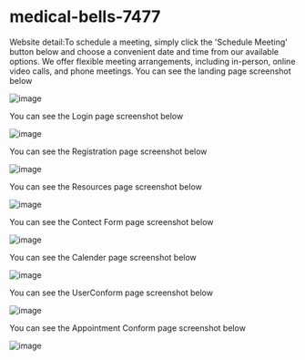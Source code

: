 # medical-bells-7477
Website detail:To schedule a meeting, simply click the 'Schedule Meeting' button below and choose a convenient date and time from our available options. We offer flexible meeting arrangements, including in-person, online video calls, and phone meetings.
You can see the landing page screenshot below

![image](https://github.com/raxitamathukiya/medical-bells-7477/assets/36467733/49afaa78-8de4-4ab4-8728-f25cab36d0ce)

You can see the Login page screenshot below

![image](https://github.com/raxitamathukiya/medical-bells-7477/assets/36467733/de658919-a5f5-4638-b0c9-6044f668f991)

You can see the Registration page screenshot below

![image](https://github.com/raxitamathukiya/medical-bells-7477/assets/36467733/0350c00c-2181-4ce3-9110-0d6e1c729e7a)

You can see the Resources page screenshot below

![image](https://github.com/raxitamathukiya/medical-bells-7477/assets/36467733/44bf673b-461f-4519-aee9-ab58232e1ff0)

You can see the Contect Form page screenshot below

![image](https://github.com/raxitamathukiya/medical-bells-7477/assets/36467733/03501a05-6ba7-4905-aef6-fe532f160fb2)

You can see the Calender page screenshot below

![image](https://github.com/raxitamathukiya/medical-bells-7477/assets/36467733/e2ce6ca1-50f4-400b-9ba4-acc71c17edf8)

You can see the UserConform page screenshot below

![image](https://github.com/raxitamathukiya/medical-bells-7477/assets/36467733/16dbc63c-b60f-4219-9580-775be28498c7)

You can see the Appointment Conform page screenshot below

![image](https://github.com/raxitamathukiya/medical-bells-7477/assets/36467733/f0e1a05f-81e9-4c42-af04-3395be630d3c)



